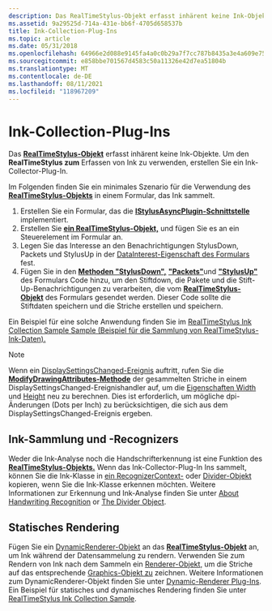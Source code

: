```yaml
---
description: Das RealTimeStylus-Objekt erfasst inhärent keine Ink-Objekte. Um den RealTimeStylus zum Erfassen von Ink zu verwenden, erstellen Sie ein Ink-Collector-Plug-In.
ms.assetid: 9a29525d-714a-431e-bb6f-4705d658537b
title: Ink-Collection-Plug-Ins
ms.topic: article
ms.date: 05/31/2018
ms.openlocfilehash: 64966e2d088e9145fa4a0c0b29a7f7cc787b8435a3e4a609e75eae27b4e25524
ms.sourcegitcommit: e858bbe701567d4583c50a11326e42d7ea51804b
ms.translationtype: MT
ms.contentlocale: de-DE
ms.lasthandoff: 08/11/2021
ms.locfileid: "118967209"
---
```

# <a name="ink-collection-plug-ins"></a>Ink-Collection-Plug-Ins

Das [**RealTimeStylus-Objekt**](realtimestylus-class.md) erfasst inhärent keine Ink-Objekte. Um den **RealTimeStylus zum** Erfassen von Ink zu verwenden, erstellen Sie ein Ink-Collector-Plug-In.

Im Folgenden finden Sie ein minimales Szenario für die Verwendung des [**RealTimeStylus-Objekts**](realtimestylus-class.md) in einem Formular, das Ink sammelt.

1.  Erstellen Sie ein Formular, das die [**IStylusAsyncPlugin-Schnittstelle**](/windows/win32/api/rtscom/nn-rtscom-istylusasyncplugin) implementiert.
2.  Erstellen Sie [**ein RealTimeStylus-Objekt,**](realtimestylus-class.md) und fügen Sie es an ein Steuerelement im Formular an.
3.  Legen Sie das Interesse an den Benachrichtigungen StylusDown, Packets und StylusUp in der [DataInterest-Eigenschaft des Formulars](/previous-versions/ms574886(v=vs.100)) fest.
4.  Fügen Sie in den [**Methoden "StylusDown",**](/windows/desktop/api/RTSCom/nf-rtscom-istylusplugin-stylusdown) [**"Packets"**](/windows/desktop/api/RTSCom/nf-rtscom-istylusplugin-packets)und [**"StylusUp"**](/windows/desktop/api/RTSCom/nf-rtscom-istylusplugin-stylusup) des Formulars Code hinzu, um den Stiftdown, die Pakete und die Stift-Up-Benachrichtigungen zu verarbeiten, die vom [**RealTimeStylus-Objekt**](realtimestylus-class.md) des Formulars gesendet werden. Dieser Code sollte die Stiftdaten speichern und die Striche erstellen und speichern.

Ein Beispiel für eine solche Anwendung finden Sie im [RealTimeStylus Ink Collection Sample Sample (Beispiel für die Sammlung von RealTimeStylus-Ink-Daten).](realtimestylus-ink-collection-sample.md)

> [!Note]  
> Wenn ein [DisplaySettingsChanged-Ereignis](/dotnet/api/microsoft.win32.systemevents.displaysettingschanged?view=dotnet-plat-ext-3.1) auftritt, rufen Sie die [**ModifyDrawingAttributes-Methode**](/windows/desktop/api/msinkaut/nf-msinkaut-iinkstrokes-modifydrawingattributes) der gesammelten Striche in einem DisplaySettingsChanged-Ereignishandler auf, um die [Eigenschaften Width](/previous-versions/ms582112(v=vs.100)) und [Height](/previous-versions/ms582106(v=vs.100)) neu zu berechnen. Dies ist erforderlich, um mögliche dpi-Änderungen (Dots per Inch) zu berücksichtigen, die sich aus dem DisplaySettingsChanged-Ereignis ergeben.

 

## <a name="ink-collection-and-recognizers"></a>Ink-Sammlung und -Recognizers

Weder die Ink-Analyse noch die Handschrifterkennung ist eine Funktion des [**RealTimeStylus-Objekts.**](realtimestylus-class.md) Wenn das Ink-Collector-Plug-In Ins sammelt, können Sie die Ink-Klasse in [ein RecognizerContext-](/previous-versions/ms552546(v=vs.100)) oder [Divider-Objekt](/previous-versions/ms583616(v=vs.100)) kopieren, wenn Sie die Ink-Klasse erkennen möchten. Weitere Informationen zur Erkennung und Ink-Analyse finden Sie unter [About Handwriting Recognition](about-handwriting-recognition.md) or [The Divider Object](the-divider-object.md).

## <a name="static-rendering"></a>Statisches Rendering

Fügen Sie ein [DynamicRenderer-Objekt](/previous-versions/ms575176(v=vs.100)) an das [**RealTimeStylus-Objekt**](realtimestylus-class.md) an, um Ink während der Datensammelung zu rendern. Verwenden Sie zum Rendern von Ink nach dem Sammeln ein [Renderer-Objekt,](/previous-versions/ms552630(v=vs.100)) um die Striche auf das entsprechende [Graphics-Objekt zu](/dotnet/api/system.drawing.graphics?view=dotnet-plat-ext-3.1) zeichnen. Weitere Informationen zum DynamicRenderer-Objekt finden Sie unter [Dynamic-Renderer Plug-Ins](dynamic-renderer-plug-ins.md). Ein Beispiel für statisches und dynamisches Rendering finden Sie unter [RealTimeStylus Ink Collection Sample](realtimestylus-ink-collection-sample.md).

 

 
